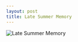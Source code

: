 ```yaml
---
layout: post
title: Late Summer Memory
---
```

<style>
  img {
    cursor: -moz-zoom-in; 
    cursor: -webkit-zoom-in; 
    cursor: zoom-in;
  }
  
  #LateSummerMemory:active {
    width: 1000px;
    height: 1500px;
  }
</style>

<img src="https://img.nikonsrc.com/image/IsDqx0NQjJEK4auyZM_CD0AFkee9s3Y7AWTanMPcicuasNxvhR1SQvXdj13OBEl5UvMF2YvsSiFi_pWM54Un4Q/item.JPG" alt="Late Summer Memory" id="LateSummerMemory" >
